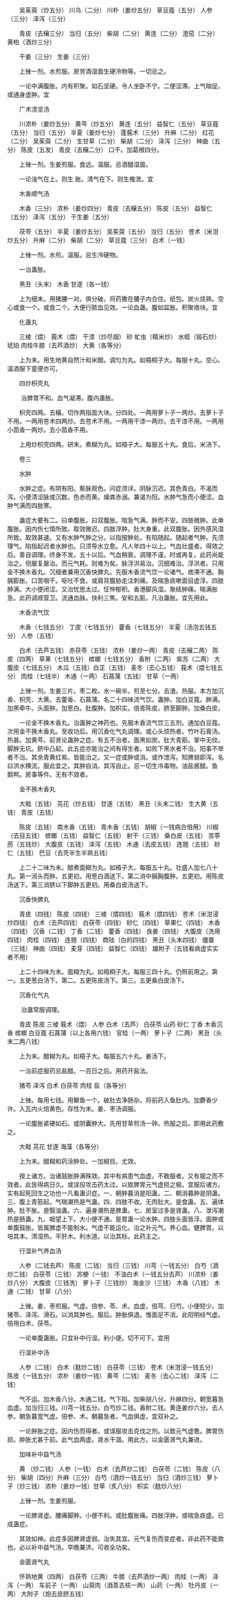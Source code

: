 <!-- { "loadSidebar": true } -->
　　吴茱萸（炒五分） 川乌（二分） 川朴（姜炒五分） 草豆蔻（五分） 人参（三分） 泽泻（三分）

　　青皮（去穣三分） 当归（五分） 柴胡（二分） 黄连（二分） 澄茄（二分） 黄柏（酒炒三分）

　　干姜（三分） 生姜（三分）

　　上锉一剂。水煎服。房劳酒湿面生硬冷物等。一切忌之。

　　一论中满腹胀。内有积聚。如石坚硬。令人坐卧不宁。二便涩滞。上气喘促。或通身虚肿。宜

　　广术溃坚汤

　　川浓朴（姜炒五分） 黄芩（炒五分） 黄连（五分） 益智仁（五分） 草豆蔻（五分） 当归（五分） 半夏（姜炒七分） 蓬莪术（三分） 升麻（二分） 红花（二分） 吴茱萸（二分） 生甘草（二分） 柴胡（二分） 泽泻（三分） 神曲（五分） 陈皮（五发） 青皮（去穣二分） 口干。加葛根四分。

　　上锉一剂。生姜煎服。食远。温服。忌酒醋湿面。

　　一论浊气在上。则生 胀。清气在下。则生飧泄。宜

　　木香顺气汤

　　木香（三分） 浓朴（姜炒四分） 青皮（去穣五分） 陈皮（五分） 益智仁（五分） 泽泻（五分） 干生姜（五分）

　　茯苓（五分） 半夏（姜炒五分） 吴茱萸（五分） 当归（五分） 苍术（米泔炒五分） 升麻（二分） 柴胡（二分） 草豆蔻（三分） 白术（一钱）

　　上锉一剂。水煎。温服。忌生冷硬物。

　　一治蛊胀。

　　黑丑（头末） 木香 甘遂（各一钱）

　　上为细末。用猪腰一对。俱分破。将药撒在腰子内合住。纸包。炭火烧熟。空心或食一个。或食二个。大便行脓血见效。一论血蛊。腹如盆胀。积聚痞块。宜

　　化蛊丸

　　三棱（煨） 莪术（煨） 干漆（炒尽烟） 砂 虻虫（糯米炒） 水蛭（锻石炒） 琥珀 肉桂牛膝（去芦酒炒） 大黄（各等分）

　　上为末。用生地黄自然汁和米醋。调匀为丸。如梧桐子大。每服十丸。空心。温酒服下童便亦可。

　　四炒枳壳丸

　　 治脾胃不和。血气凝滞。腹内蛊胀。

　　枳壳四两。去穣。切作两指面大块。分四处。一两用萝卜子一两炒。去萝卜子不用。一两用苍术四两炒。去苍术不用。一两用干漆一两炒。去干漆不用。一两用小茴香一两炒。去小茴香不用。

　　上用炒枳壳四两。研末。煮糊为丸。如梧子大。每服五十丸。食后。米汤下。

　　卷三

　　水肿

　　水肿之症。有阴有阳。察脉观色。问症须详。阴脉沉迟。其色青白。不渴而泻。小便清涩脉或沉数。色赤而黄。燥粪赤溺。兼渴为阳。水肿气急而小便涩。血肿气满而四肢寒。

　　蛊症大要有二。曰单腹胀。曰双腹胀。喘急气满。肿而不安。四肢微肿。此单腹胀。因内伤七情所致。取效微迟。四肢浮肿。肚大身重。此双腹胀。因外感风湿所致。取效甚速。又有水肿气肿之分。以指按肿处。有陷随起。随起者气肿。先须理气。陷指起迟者水肿也。只须导水立愈。凡人年四十以上。气血壮盛者。得效之后。善自调理。终身不发。五十以后。气血稍衰。调理不谨。时或再复。此药尚能治之。但屡复屡治。而元气耗。则难为矣。脉浮洪易治。沉细难治。浮洪者。只用金不换木香丸。沉细者兼用沉香快脾丸。先服木香流气饮一论诸气。痞滞不通。胸膈膨胀。口苦咽干。呕吐不食。或肩背腹胁走注刺痛。及喘急痰嗽面目虚浮。四肢肿满。大小便闭涩。又治忧思太过。怔忡郁积。香港脚风湿。聚结肿痛。喘满胀急。此药调顺营卫。流通血脉。快利三焦。安和五脏。凡治蛊胀。宜先用此。

　　木香流气饮

　　木香（七钱五分） 丁皮（七钱五分） 藿香（七钱五分） 半夏（汤泡五钱五分） 人参（五钱）

　　白术（去芦五钱） 赤茯苓（五钱） 浓朴（姜炒一两） 青皮（去穣二两） 陈皮（四两） 草果（七钱五分） 槟榔（七钱五分） 香附（二两） 紫苏（二两） 大腹皮（七钱五分） 木瓜（五钱）白芷（五钱） 麦冬（去心五钱） 莪术（煨七钱五分） 肉桂（七钱半） 木通（一两） 石菖蒲（五钱） 甘草（一两）

　　上锉一剂。生姜三片。枣二枚。水一碗半。煎至七分。去渣。热服。本方加沉香、枳壳、大黄。去藿香、石菖蒲。名二十四味流气饮。蛊肿。加白豆蔻。肿满。加黑牵牛。头面肿。加葱白。肚腹肿。加枳实。倍青陈皮。脐至脚肿。加桑白皮。

　　一论金不换木香丸。治蛊肿之神药也。先服木香流气饮三五剂。通加白豆蔻。次用金不换木香丸。至收功后。用沉香化气丸调理。或心头烦热者。竹叶石膏汤。热甚。加黄芩。前贤论蛊肿之症。有五不治者。面黑如炭。肚大青筋。掌中无纹。脚肿无坑。脐中凸起。此五症亦能治之间有得生者。如败下黑水者不治。阳事不举者不治。其余青黄红紫。皆能治之。又一症或肿或消。或作泄泻。知脾弱即泻。名曰洪水横流。服此宜之。其肿自消。其泻自止。忌一切生冷毒物。油盐酱醋。鱼 鹅鸭。房事等件。无有不效者。

　　金不换木香丸

　　大戟（五钱） 芫花（炒五钱） 甘遂（五钱） 黑丑（头末二钱） 生大黄（五钱） 青皮（五钱）

　　陈皮（五钱） 南木香（五钱） 青木香（五钱） 胡椒（一钱病合倍用） 川椒（去目五钱） 槟榔（五钱） 益智仁（五钱） 射干（三钱） 桑白皮（五钱） 苦葶苈（五钱炒） 大腹皮（五钱） 泽泻（五钱） 木通（去皮五钱） 连翘（五钱） 砂仁（五钱） 巴豆（去壳半生半熟五钱）

　　上二十二味为末。醋煮面糊为丸。如梧子大。每服五十丸。壮盛人加七八十丸。第一消头而肿。五更初。用葱白酒送下。第二消中膈胸腹肿。五更初。用陈皮汤送下。第三消脐以下脚肿五更初。用桑白皮汤送下。

　　沉香快脾丸

　　青皮（四钱） 陈皮（四钱） 三棱（煨四钱） 莪术（煨四钱） 苍术（米泔浸炒四钱） 白术（去芦四钱） 白茯苓（四钱） 砂仁（四钱） 草果仁（四钱） 木香（四钱） 沉香（二钱） 丁香（二钱） 藿香（四钱） 良姜（四钱） 大腹皮（洗用四钱） 肉桂（四钱） 连翘（四钱） 商陆（白的四钱） 黑丑（头末四钱） 僵蚕（三钱） 神曲（四钱） 麦芽（四钱） 益智仁（四钱） 雄附子（五钱看病虚实实者不用）

　　上二十四味为末。面糊为丸。如梧桐子大。每服三四十丸。仍照前用之。第一。五更葱白汤下。第二。五更陈皮汤下。第三。五更桑白皮汤下。

　　沉香化气丸

　　 治蛊常服调理。

　　青皮 陈皮 三棱 莪术（煨） 人参 白术（去芦） 白茯苓 山药 砂仁 丁香 木香沉香 槟榔 白豆蔻 石菖蒲（以上各用六钱） 官桂（一两） 萝卜子（二两） 黑丑（头末二两八钱）

　　上为末。醋糊为丸。如梧子大。每服五六十丸。姜汤下。

　　一治前症服药忌盐醋。一百日之后。用药开盐法。

　　猪苓 泽泻 白术 白茯苓 肉桂 盐（各等分）

　　上锉。每用七钱。用鲫鱼一个。破肚去净肠杂。将前药入鱼肚内。加麝香少许。入瓦内火焙黄色。存性为末。姜、枣汤调服。

　　一论腹胀紧硬如石。或阴囊肿大。先用甘草煎汤一钟。热服之后。即用此药敷之。

　　大戟 芫花 甘遂 海藻（各等分）

　　上为末。醋糊和药涂肿处。一加椒目。尤效。

　　按上诸方。治诸鼓胀肿满殊效。其中有病患气血虚。不敢服者。又有服之而不效者。此皆得病日久。或误投攻击药太过。以致脾胃元气虚损之极。宜服后诸方。实有起死回生之功也一凡看蛊识症。一、朝肿暮消是阳蛊。二、朝消暮肿是阴蛊。三、腹上青筋起。气喘潮热是气蛊。四、四肢不收。无肉肚大。是食蛊。五、遍体肿。肚不胀。是翳油蛊。六、遍身潮热是脾蛊。七、房室过多是肾蛊。八、泄泻潮热是肠蛊。九、衄望上下。大小便不通。是胃蛊一论水肿。四肢头面皆浮。面肿或单腹鼓胀。皆属脾虚不能制水。气虚不能运化。治之补元气。养心血。健脾胃。以培其本。清湿热。平肝木。利水道。以治其标。此药主之。

　　行湿补气养血汤

　　人参（二钱去芦） 陈皮（二钱） 当归（三钱） 川芎（一钱五分） 白芍（酒炒二钱） 白茯苓（三钱） 苏梗（一钱） 不油白术（一钱五分去芦） 川浓朴（姜炒八分） 大腹皮（三钱洗） 萝卜子（三钱炒） 海金沙（三钱） 木香（八钱） 木通（二钱） 甘草（八分）

　　上锉。姜、枣煎服。气虚。倍参、苓、术。血虚。倍芎、归芍。小便短少。加猪苓、泽泻、滑石。以消其肿也。服后。肿胀俱退。惟面足不消。此阳明经气虚。倍用白术、茯苓。

　　一论单腹蛊胀。只宜补中行湿。利小便。切不可下。宜用

　　行湿补中汤

　　人参（二钱） 白术（麸炒二钱） 白茯苓（三钱） 苍术（米泔浸一钱五分） 陈皮（一钱五分） 浓朴（姜炒一钱） 黄芩（二钱） 麦冬（去心二钱） 泽泻（二钱）

　　气不运。加木香八分。木通二钱。气下陷。加柴胡八分。升麻四分。朝宽暮急血虚。加当归三钱。川芎一钱五分。白芍炒二钱。香附二钱。黄连姜炒六分。去人参。朝急暮宽气虚。倍参、术。朝暮急者。气血俱虚。宜双补之。

　　一论肿胀之症。因内伤而得者。或误服攻击克伐之剂。以致元气虚惫。脾胃伤损。肿胀尤甚于前。此气血两虚。肾水干涸。用此方。以金匮肾气丸兼进。

　　加味补中益气汤

　　黄 （炒二钱） 人参（一钱） 白术（去芦炒二钱） 白茯苓（二钱） 陈皮（八分） 柴胡（四分）升麻（三分） 白芍（酒炒一钱五分） 当归（酒炒三钱） 萝卜子（炒三钱） 浓朴（姜炒一钱）甘草（炙八分） 枳实（麸炒八分）

　　上锉一剂。生姜煎服。

　　一论脾肾虚。腰痛脚肿。小便不利。或肚腹胀痛。四肢浮肿。或喘急痰盛。已成蛊症。

　　其效如神。此症多因脾肾虚弱。治失其宜。元气复伤而变症者。非此药不能救也。必以补中益气汤。早晚兼济。可收全功矣。

　　金匮肾气丸

　　怀熟地黄（四两） 白茯苓（三两） 牛膝（去芦酒炒一两） 肉桂（一两） 泽泻（一两） 车前子（一两） 山萸肉（酒蒸去核一两） 山药（一两） 牡丹皮（一两） 大附子（炮去皮脐五钱）

